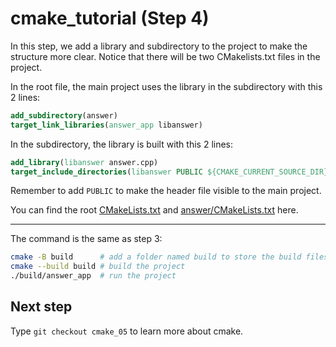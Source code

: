 # cmake_tutorial (Step 4)
In this step, we add a library and subdirectory to the project to make the structure more clear.
Notice that there will be two CMakelists.txt files in the project.

In the root file, the main project uses the library in the subdirectory with this 2 lines:
```cmake
add_subdirectory(answer)
target_link_libraries(answer_app libanswer)
```

In the subdirectory, the library is built with this 2 lines:
```cmake
add_library(libanswer answer.cpp)
target_include_directories(libanswer PUBLIC ${CMAKE_CURRENT_SOURCE_DIR})
```
Remember to add `PUBLIC` to make the header file visible to the main project.

You can find the root [CMakeLists.txt](./CMakeLists.txt) and [answer/CMakeLists.txt](./answer/CMakeLists.txt) here.

---
The command is the same as step 3:

```bash
cmake -B build      # add a folder named build to store the build files
cmake --build build # build the project
./build/answer_app  # run the project
```

## Next step
Type `git checkout cmake_05` to learn more about cmake.
